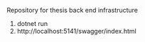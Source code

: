 Repository for thesis back end infrastructure

1) dotnet run
2) http://localhost:5141/swagger/index.html